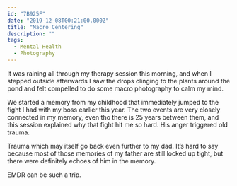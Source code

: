```yaml
---
id: "7B925F"
date: "2019-12-08T00:21:00.000Z"
title: "Macro Centering"
description: ""
tags:
  - Mental Health
  - Photography
---
```

It was raining all through my therapy session this morning, and when I stepped outside afterwards I saw the drops clinging to the plants around the pond and felt compelled to do some macro photography to calm my mind.

We started a memory from my childhood that immediately jumped to the fight I had with my boss earlier this year. The two events are very closely connected in my memory, even tho there is 25 years between them, and this session explained why that fight hit me so hard. His anger triggered old trauma.

Trauma which may itself go back even further to my dad. It’s hard to say because most of those memories of my father are still locked up tight, but there were definitely echoes of him in the memory.

EMDR can be such a trip.
